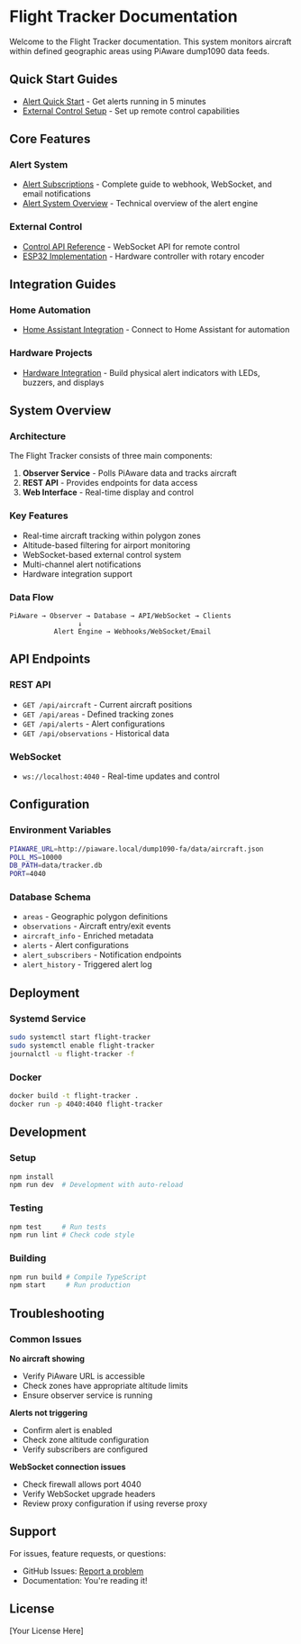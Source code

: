# Flight Tracker Documentation

Welcome to the Flight Tracker documentation. This system monitors aircraft within defined geographic areas using PiAware dump1090 data feeds.

## Quick Start Guides

- [Alert Quick Start](./ALERT_QUICK_START.md) - Get alerts running in 5 minutes
- [External Control Setup](./EXTERNAL_CONTROL.md) - Set up remote control capabilities

## Core Features

### Alert System
- [Alert Subscriptions](./ALERT_SUBSCRIPTIONS.md) - Complete guide to webhook, WebSocket, and email notifications
- [Alert System Overview](./ALERTS.md) - Technical overview of the alert engine

### External Control
- [Control API Reference](./CONTROL_API.md) - WebSocket API for remote control
- [ESP32 Implementation](./ESP32_IMPLEMENTATION.md) - Hardware controller with rotary encoder

## Integration Guides

### Home Automation
- [Home Assistant Integration](./HOME_ASSISTANT_INTEGRATION.md) - Connect to Home Assistant for automation

### Hardware Projects
- [Hardware Integration](./HARDWARE_INTEGRATION.md) - Build physical alert indicators with LEDs, buzzers, and displays

## System Overview

### Architecture
The Flight Tracker consists of three main components:

1. **Observer Service** - Polls PiAware data and tracks aircraft
2. **REST API** - Provides endpoints for data access
3. **Web Interface** - Real-time display and control

### Key Features
- Real-time aircraft tracking within polygon zones
- Altitude-based filtering for airport monitoring
- WebSocket-based external control system
- Multi-channel alert notifications
- Hardware integration support

### Data Flow
```
PiAware → Observer → Database → API/WebSocket → Clients
                 ↓
           Alert Engine → Webhooks/WebSocket/Email
```

## API Endpoints

### REST API
- `GET /api/aircraft` - Current aircraft positions
- `GET /api/areas` - Defined tracking zones
- `GET /api/alerts` - Alert configurations
- `GET /api/observations` - Historical data

### WebSocket
- `ws://localhost:4040` - Real-time updates and control

## Configuration

### Environment Variables
```bash
PIAWARE_URL=http://piaware.local/dump1090-fa/data/aircraft.json
POLL_MS=10000
DB_PATH=data/tracker.db
PORT=4040
```

### Database Schema
- `areas` - Geographic polygon definitions
- `observations` - Aircraft entry/exit events
- `aircraft_info` - Enriched metadata
- `alerts` - Alert configurations
- `alert_subscribers` - Notification endpoints
- `alert_history` - Triggered alert log

## Deployment

### Systemd Service
```bash
sudo systemctl start flight-tracker
sudo systemctl enable flight-tracker
journalctl -u flight-tracker -f
```

### Docker
```bash
docker build -t flight-tracker .
docker run -p 4040:4040 flight-tracker
```

## Development

### Setup
```bash
npm install
npm run dev  # Development with auto-reload
```

### Testing
```bash
npm test     # Run tests
npm run lint # Check code style
```

### Building
```bash
npm run build # Compile TypeScript
npm start     # Run production
```

## Troubleshooting

### Common Issues

**No aircraft showing**
- Verify PiAware URL is accessible
- Check zones have appropriate altitude limits
- Ensure observer service is running

**Alerts not triggering**
- Confirm alert is enabled
- Check zone altitude configuration
- Verify subscribers are configured

**WebSocket connection issues**
- Check firewall allows port 4040
- Verify WebSocket upgrade headers
- Review proxy configuration if using reverse proxy

## Support

For issues, feature requests, or questions:
- GitHub Issues: [Report a problem](https://github.com/your-repo/issues)
- Documentation: You're reading it!

## License

[Your License Here]